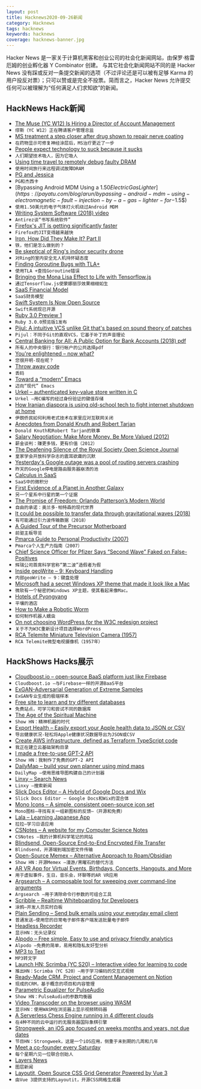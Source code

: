 ```yaml
---
layout: post
title: Hacknews2020-09-26新闻
category: Hacknews
tags: hacknews
keywords: hacknews
coverage: hacknews-banner.jpg
---
```


Hacker News 是一家关于计算机黑客和创业公司的社会化新闻网站，由保罗·格雷厄姆的创业孵化器 Y Combinator 创建。
与其它社会化新闻网站不同的是 Hacker News 没有踩或反对一条提交新闻的选项（不过评论还是可以被有足够 Karma 的用户投反对票）；只可以赞或是完全不投票。简而言之，Hacker News 允许提交任何可以被理解为“任何满足人们求知欲”的新闻。

## HackNews Hack新闻


- [The Muse (YC W12) Is Hiring a Director of Account Management](https://www.themuse.com/jobs/themuse/director-account-management)
- `缪斯（YC W12）正在聘请客户管理总监`
- [MS treatment a step closer after drug shown to repair nerve coating](https://www.theguardian.com/society/2020/sep/25/ms-treatment-step-closer-drug-shown-to-repair-nerve-coating-trial-multiple-sclerosis)
- `在药物显示可修复神经涂层后，MS治疗更近了一步`
- [People expect technology to suck because it sucks](https://tonsky.me/blog/tech-sucks/)
- `人们期望技术吸人，因为它吸人`
- [Using time travel to remotely debug faulty DRAM](https://julialang.org/blog/2020/09/rr-memory-magic/)
- `使用时间旅行来远程调试故障DRAM`
- [PG and Jessica](https://blog.samaltman.com/pg-and-jessica)
- `PG和杰西卡`
- [Bypassing Android MDM Using a $1.50 Electric Gas Lighter](https://payatu.com/blog/arun/bypassing-android-mdm-using-electromagnetic-fault-injection-by-a-gas-lighter-for-$1.5$)
- `使用1.50美元的电子气体打火机绕过Android MDM`
- [Writing System Software (2018) video](https://www.youtube.com/watch?v=VBrnmciV9fM)
- `Antirez谈“书写系统软件”`
- [Firefox's JIT is getting significantly faster](https://groups.google.com/forum/#!topic/mozilla.dev.platform/1PHhxBxSehQ)
- `Firefox的JIT变得越来越快`
- [Iron, How Did They Make It? Part II](https://acoup.blog/2020/09/25/collections-iron-how-did-they-make-it-part-ii-trees-for-blooms/)
- `铁，他们是怎么做到的？`
- [Be skeptical of Ring's indoor security drone](https://spectrum.ieee.org/automaton/robotics/drones/ring-indoor-security-drone)
- `对Ring的室内安全无人机持怀疑态度`
- [Finding Goroutine Bugs with TLA+](https://www.hillelwayne.com/post/tla-golang/)
- `使用TLA +查找Goroutine错误`
- [Bringing the Mona Lisa Effect to Life with Tensorflow.js](https://blog.tensorflow.org/2020/09/bringing-mona-lisa-effect-to-life-tensorflow-js.html)
- `通过Tensorflow.js使蒙娜丽莎效果栩栩如生`
- [SaaS Financial Model](https://baremetrics.com/blog/saas-financial-model)
- `SaaS财务模型`
- [Swift System Is Now Open Source](https://swift.org/blog/swift-system/)
- `Swift系统现已开源`
- [Ruby 3.0 Preview 1](https://www.ruby-lang.org/en/news/2020/09/25/ruby-3-0-0-preview1-released/?hn=t)
- `Ruby 3.0.0预览版1发布`
- [Pijul: A intuitive VCS unlike Git that's based on sound theory of patches](https://pijul.org/)
- `Pijul：不同于Git的直观VCS，它基于补丁的声音理论`
- [Central Banking for All: A Public Option for Bank Accounts (2018) pdf](https://greatdemocracyinitiative.org/wp-content/uploads/2018/06/FedAccountsGDI.pdf)
- `所有人的中央银行：银行帐户的公共选择pdf`
- [You're enlightened – now what?](https://whatiscalledthinking.substack.com/p/youre-enlightened-now-what)
- `您很开明-现在呢？`
- [Throw away code](https://vorner.github.io/2020/09/20/throw-away-code.html)
- `丢码`
- [Toward a “modern” Emacs](https://lwn.net/SubscriberLink/832311/03910e26a3f3e814/)
- `迈向“现代” Emacs`
- [Urkel – authenticated key-value store written in C](https://github.com/chjj/liburkel)
- `Urkel –用C编写的经过身份验证的键值存储`
- [How Iranian diaspora is using old-school tech to fight internet shutdown at home](https://restofworld.org/2020/cat-and-mouse-censorship/)
- `伊朗侨民如何利用老式技术在家里应对互联网关闭`
- [Anecdotes from Donald Knuth and Robert Tarjan](https://scilogs.spektrum.de/hlf/applying-mathematics-and-computer-science-to-everyday-life-anecdotes-from-donald-knuth-and-robert-tarjan/)
- `Donald Knuth和Robert Tarjan的轶事`
- [Salary Negotiation: Make More Money, Be More Valued (2012)](https://www.kalzumeus.com/2012/01/23/salary-negotiation/)
- `薪金谈判：赚更多钱，更有价值（2012）`
- [The Deafening Silence of the Royal Society Open Science Journal](https://www.iqoqi-vienna.at/blog/article/dishonesty-in-academia-the-deafening-silence-of-the-royal-society-open-science-journal-on-an-accept/)
- `皇家学会开放科学杂志的震耳欲聋的沉默`
- [Yesterday's Google outage was a pool of routing servers crashing](https://twitter.com/uhoelzle/status/1309313556328841216?s=20)
- `昨天的Google停电是路由服务器崩溃的池`
- [Calculus in SaaS](https://www.causal.app/blog/calculus-in-saas)
- `SaaS中的微积分`
- [First Evidence of a Planet in Another Galaxy](https://www.discovermagazine.com/the-sciences/first-evidence-of-a-planet-in-another-galaxy)
- `另一个星系中行星的第一个证据`
- [The Promise of Freedom: Orlando Patterson’s Modern World](https://www.thenation.com/article/world/orlando-patterson-the-confounding-island/)
- `自由的承诺：奥兰多·帕特森的现代世界`
- [It could be possible to transfer data through gravitational waves (2018)](https://www.universal-sci.com/headlines/2018/10/25/it-could-be-possible-to-transfer-data-through-gravitational-waves)
- `有可能通过引力波传输数据（2018）`
- [A Guided Tour of the Precursor Motherboard](https://www.bunniestudios.com/blog/?p=5942)
- `前驱主板导览`
- [Pmarca Guide to Personal Productivity (2007)](https://pmarchive.com/guide_to_personal_productivity.html)
- `Pmarca个人生产力指南（2007）`
- [Chief Science Officer for Pfizer Says “Second Wave” Faked on False-Positives](https://www.globalresearch.ca/chief-science-officer-pfizer-says-second-wave-faked-false-positive-covid-tests-pandemic-over/5724753)
- `辉瑞公司首席科学官称“第二波”造假者为假`
- [Inside geoWrite – 9: Keyboard Handling](https://www.pagetable.com/?p=1490)
- `内部geoWrite – 9：键盘处理`
- [Microsoft had a secret Windows XP theme that made it look like a Mac](https://www.theverge.com/2020/9/25/21456525/microsoft-windows-xp-theme-mac-aqua)
- `微软有一个秘密的Windows XP主题，使其看起来像Mac。`
- [Hotels of Pyongyang](https://www.hotelsofnorthkorea.com/)
- `平壤的酒店`
- [How to Make a Robotic Worm](https://www.instructables.com/id/How-to-Make-a-Robotic-Worm/)
- `如何制作机器人蠕虫`
- [On not choosing WordPress for the W3C redesign project](https://w3c.studio24.net/updates/on-not-choosing-wordpress/)
- `关于不为W3C重新设计项目选择WordPress`
- [RCA Telemite Miniature Television Camera (1957)](https://www.smecc.org/rca_telemite_miniature_television_camera.htm)
- `RCA Telemite微型电视摄像机（1957年）`


## HackShows Hacks展示

- [ Cloudboost.io – open-source BaaS platform just like Firebase](https://cloudboost.io)
- `Cloudboost.io –与Firebase一样的开源BaaS平台`
- [ ExGAN-Adversarial Generation of Extreme Samples](https://github.com/Stream-AD/exgan)
- `ExGAN专业生成的极端样本`
- [ Free site to learn and try different databases](https://learndatabases.dev/)
- `免费站点，可学习和尝试不同的数据库`
- [ The Age of the Spiritual Machine](https://spirals.blog/articles/our-new-species-pt-1/)
- `Show HN：精神机器的时代`
- [ Export Health – Easily export your Apple health data to JSON or CSV](https://exporthealth.app/)
- `导出健康状况-轻松将Apple健康状况数据导出为JSON或CSV`
- [ Create AWS infrastructure, defined as Terraform TypeScript code](https://scaffold.sh)
- `我正在建立云基础架构目录`
- [ I made a free-to-use GPT-2 API](https://www.booste.io/pretrained-models)
- `Show HN：我制作了免费的GPT-2 API`
- [ DailyMap – build your own planner using mind maps](https://www.dailymap.app/)
- `DailyMap –使用思维导图构建自己的计划器`
- [ Linxy – Search News](https://golinxy.com)
- `Linxy –搜索新闻`
- [ Slick Docs Editor – A Hybrid of Google Docs and Wix](https://slickdocs.com/)
- `Slick Docs Editor – Google Docs和Wix的混合体`
- [ Mono Icons – A simple, consistent open-source icon set](https://icons.mono.company/)
- `Mono图标–寻找有关一组新图标的反馈–（开源和免费）`
- [ Lala – Learning Japanese App](https://lala.support)
- `拉拉–学习日语应用`
- [ CSNotes – A website for my Computer Science Notes](https://csnotes.me/)
- `CSNotes –我的计算机科学笔记的网站`
- [ Blindsend, Open-Source End-to-End Encrypted File Transfer](https://github.com/blindnet-io/blindsend)
- `Blindsend，开源端到端加密文件传输`
- [ Open-Source Memex – Alternative Approach to Roam/Obsidian](https://www.steveliu.co/memex)
- `Show HN：开源Memex –漫游/黑曜石的替代方法`
- [ AR VR App for Virtual Events, Birthdays, Concerts, Hangouts, and More](http://varaxr.com)
- `用于虚拟事件，生日，音乐会，环聊等的AR VR应用`
- [ Argsearch – A composable tool for sweeping over command-line arguments](https://github.com/maxwells-daemons/argsearch)
- `Argsearch –用于清除命令行参数的可组合工具`
- [ Scribble – Realtime Whiteboarding for Developers](https://www.notion.so/Scribble-741e3b603b6f4976aca2f6458b9a1b45)
- `涂鸦–开发人员实时白板`
- [ Plain Sending – Send bulk emails using your everyday email client](https://plainsending.com)
- `普通发送–使用您的日常电子邮件客户端发送批量电子邮件`
- [ Headless Recorder](https://github.com/checkly/headless-recorder)
- `显示HN：无头记录仪`
- [ Alpodo – Free simple, Easy to use and privacy friendly analytics](https://app.alpodo.com/)
- `Alpodo –免费的简单，易用和隐私友好型分析`
- [ MP3 to Text](https://www.veed.io/tools/mp3-to-text#hn)
- `MP3转文字`
- [Launch HN: Scrimba (YC S20) – Interactive video for learning to code](item?id=24579699)
- `推出HN：Scrimba（YC S20）–用于学习编码的交互式视频`
- [ Ready-Made CRM, Project and Content Management on Notion](https://optemization.com/preconceived)
- `现成的CRM，基于概念的项目和内容管理`
- [ Parametric Equalizer for PulseAudio](https://github.com/keur/prettyeq)
- `Show HN：PulseAudio的参数均衡器`
- [ Video Transcoder on the browser using WASM](https://modfy.video/)
- `显示HN：使用WASM在浏览器上显示视频转码器`
- [ A Serverless Chess Engine running in 4 different clouds](https://github.com/openwhisk-blog/whisk-chess)
- `在4种不同的云中运行的无服务器国际象棋引擎`
- [ Strongweek, an iOS app focused on weeks months and years, not due dates](https://www.strongweekapp.com/)
- `节目HN：Strongweek，这是一个iOS应用，侧重于未到期的几周和几年`
- [ Meet a co-founder every Saturday](https://cofounder.chat/)
- `每个星期六见一位联合创始人`
- [ Layers News](https://layers.news/)
- `图层新闻`
- [ Layoutit, Open Source CSS Grid Generator Powered by Vue 3](https://github.com/Leniolabs/layoutit-grid/)
- `由Vue 3提供支持的Layoutit，开源CSS网格生成器`

